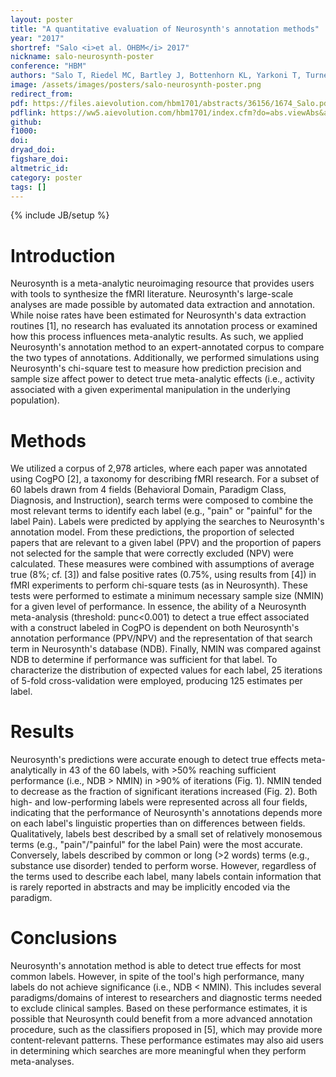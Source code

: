 ```yaml
---
layout: poster
title: "A quantitative evaluation of Neurosynth's annotation methods"
year: "2017"
shortref: "Salo <i>et al. OHBM</i> 2017"
nickname: salo-neurosynth-poster
conference: "HBM"
authors: "Salo T, Riedel MC, Bartley J, Bottenhorn KL, Yarkoni T, Turner MD, Turner JA, Sutherland MT, Laird AR"
image: /assets/images/posters/salo-neurosynth-poster.png
redirect_from:
pdf: https://files.aievolution.com/hbm1701/abstracts/36156/1674_Salo.pdf
pdflink: https://ww5.aievolution.com/hbm1701/index.cfm?do=abs.viewAbs&abs=3219
github:
f1000:
doi:
dryad_doi:
figshare_doi:
altmetric_id:
category: poster
tags: []
---
```

{% include JB/setup %}

# Introduction

Neurosynth is a meta-analytic neuroimaging resource that provides users with tools to synthesize the fMRI literature. Neurosynth's large-scale analyses are made possible by automated data extraction and annotation. While noise rates have been estimated for Neurosynth's data extraction routines [1], no research has evaluated its annotation process or examined how this process influences meta-analytic results. As such, we applied Neurosynth's annotation method to an expert-annotated corpus to compare the two types of annotations. Additionally, we performed simulations using Neurosynth's chi-square test to measure how prediction precision and sample size affect power to detect true meta-analytic effects (i.e., activity associated with a given experimental manipulation in the underlying population).

# Methods

We utilized a corpus of 2,978 articles, where each paper was annotated using CogPO [2], a taxonomy for describing fMRI research. For a subset of 60 labels drawn from 4 fields (Behavioral Domain, Paradigm Class, Diagnosis, and Instruction), search terms were composed to combine the most relevant terms to identify each label (e.g., "pain" or "painful" for the label Pain). Labels were predicted by applying the searches to Neurosynth's annotation model. From these predictions, the proportion of selected papers that are relevant to a given label (PPV) and the proportion of papers not selected for the sample that were correctly excluded (NPV) were calculated. These measures were combined with assumptions of average true (8%; cf. [3]) and false positive rates (0.75%, using results from [4]) in fMRI experiments to perform chi-square tests (as in Neurosynth). These tests were performed to estimate a minimum necessary sample size (NMIN) for a given level of performance. In essence, the ability of a Neurosynth meta-analysis (threshold: punc<0.001) to detect a true effect associated with a construct labeled in CogPO is dependent on both Neurosynth's annotation performance (PPV/NPV) and the representation of that search term in Neurosynth's database (NDB). Finally, NMIN was compared against NDB to determine if performance was sufficient for that label. To characterize the distribution of expected values for each label, 25 iterations of 5-fold cross-validation were employed, producing 125 estimates per label.

# Results

Neurosynth's predictions were accurate enough to detect true effects meta-analytically in 43 of the 60 labels, with >50% reaching sufficient performance (i.e., NDB > NMIN) in >90% of iterations (Fig. 1). NMIN tended to decrease as the fraction of significant iterations increased (Fig. 2).
Both high- and low-performing labels were represented across all four fields, indicating that the performance of Neurosynth's annotations depends more on each label's linguistic properties than on differences between fields. Qualitatively, labels best described by a small set of relatively monosemous terms (e.g., "pain"/"painful" for the label Pain) were the most accurate. Conversely, labels described by common or long (>2 words) terms (e.g., substance use disorder) tended to perform worse. However, regardless of the terms used to describe each label, many labels contain information that is rarely reported in abstracts and may be implicitly encoded via the paradigm.

# Conclusions

Neurosynth's annotation method is able to detect true effects for most common labels. However, in spite of the tool's high performance, many labels do not achieve significance (i.e., NDB < NMIN). This includes several paradigms/domains of interest to researchers and diagnostic terms needed to exclude clinical samples.
Based on these performance estimates, it is possible that Neurosynth could benefit from a more advanced annotation procedure, such as the classifiers proposed in [5], which may provide more content-relevant patterns. These performance estimates may also aid users in determining which searches are more meaningful when they perform meta-analyses.
